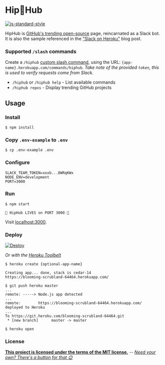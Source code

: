 # Hip:tophat:Hub

[![js-standard-style](https://cdn.rawgit.com/feross/standard/master/badge.svg)](https://github.com/feross/standard)

HipHub is [GitHub's trending open-source](https://github.com/trending/) page, reincarnated as a Slack bot. It is also the sample referenced in the ["Slack on Heroku"]() blog post.


### Supported `/slash` commands

Create a `/hiphub` [custom slash command](https://api.slack.com/slash-commands), using the URL: `{app-name}.herokuapp.com/commands/hiphub`. *Take note of the provided `token`, this is used to verify requests come from Slack.*

- `/hiphub` or `/hiphub help` - List available commands
- `/hiphub repos` - Display trending GitHub projects

## Usage

### Install

```shell
$ npm install
```

### Copy `.env-example` to `.env`

```shell
$ cp .env-example .env
```

### Configure

```shell
SLACK_TEAM_TOKEN=xoxb...8WRqKWx
NODE_ENV=development
PORT=3000
```
### Run

```shell
$ npm start

🚀 HipHub LIVES on PORT 3000 🚀
```

Visit [localhost:3000](http://localhost:3000).

### Deploy

[![Deploy](https://www.herokucdn.com/deploy/button.svg)](https://heroku.com/deploy)

_Or with the [Heroku Toolbelt](https://toolbelt.heroku.com)_

```shell
$ heroku create {optional-app-name}

Creating app... done, stack is cedar-14
https://blooming-scrubland-64464.herokuapp.com/

$ git push heroku master
...
remote: -----> Node.js app detected
...
remote:        https://blooming-scrubland-64464.herokuapp.com/ deployed to Heroku
...
To https://git.heroku.com/blooming-scrubland-64464.git
 * [new branch]      master -> master

$ heroku open
```

### License

**[This project is licensed under the terms of the MIT license.](http://license-me.herokuapp.com)**
 -- [_Need your own? There's a button for that :wink:_](https://github.com/mattcreager/license)
